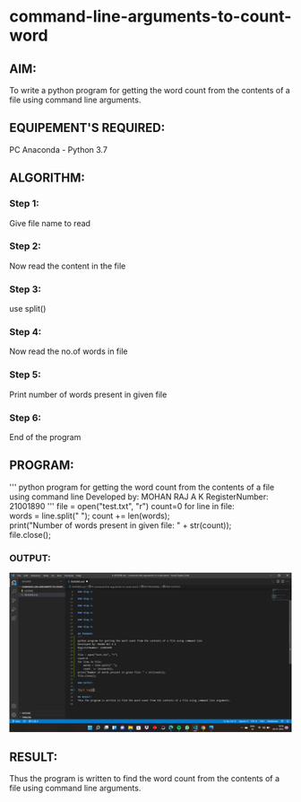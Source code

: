 # command-line-arguments-to-count-word
## AIM:
To write a python program for getting the word count from the contents of a file using command line arguments.
## EQUIPEMENT'S REQUIRED: 
PC
Anaconda - Python 3.7
## ALGORITHM: 
### Step 1:
Give file name to read
### Step 2: 
 Now read the content in the file
### Step 3: 
use split()
### Step 4:  
Now read the no.of words in file
### Step 5: 
Print number of words present in given file
### Step 6: 
End of the program
## PROGRAM:
''' 
python program for getting the word count from the contents of a file using command line
Developed by: MOHAN RAJ A K
RegisterNumber: 21001890
'''
file = open("test.txt", "r") 
count=0 
for line in file:    
    words = line.split(" ");
    count  += len(words);  
print("Number of words present in given file: " + str(count));  
file.close();

### OUTPUT:

![git log](mohan1.png)

## RESULT:
Thus the program is written to find the word count from the contents of a file using command line arguments.
